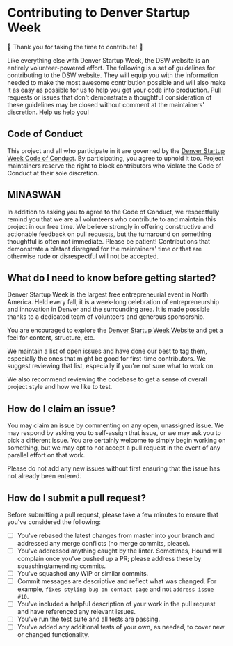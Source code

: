 # Contributing to Denver Startup Week

:tada: Thank you for taking the time to contribute! :tada:

Like everything else with Denver Startup Week, the DSW website is an entirely
volunteer-powered effort. The following is a set of guidelines for contributing
to the DSW website. They will equip you with the information needed to make the
most awesome contribution possible and will also make it as easy as possible for
us to help you get your code into production. Pull requests or issues that don't
demonstrate a thoughtful consideration of these guidelines may be closed without
comment at the maintainers' discretion. Help us help you!

## Code of Conduct
This project and all who participate in it are governed by the [Denver Startup
Week Code of Conduct](https://www.denverstartupweek.org/code-of-conduct). By
participating, you agree to uphold it too. Project maintainers reserve the right to block
contributors who violate the Code of Conduct at their sole discretion.

## MINASWAN
In addition to asking you to agree to the Code of Conduct, we respectfully remind you that we are all volunteers who contribute to and maintain this project in our free time. We believe strongly in offering constructive and actionable feedback on pull requests, but the turnaround on something thoughtful is often not immediate. Please be patient! Contributions that demonstrate a blatant disregard for the maintainers' time or that are otherwise rude or disrespectful will not be accepted.

## What do I need to know before getting started?
Denver Startup Week is the largest free entrepreneurial event in North America.
Held every fall, it is a week-long celebration of entrepreneurship and
innovation in Denver and the surrounding area. It is made possible thanks to a
dedicated team of volunteers and generous sponsorship.

You are encouraged to explore the [Denver Startup Week
Website](https://www.denverstartupweek.org) and get a feel for content,
structure, etc.

We maintain a list of open issues and have done our best to tag them, especially
the ones that might be good for first-time contributors. We suggest reviewing
that list, especially if you're not sure what to work on.

We also recommend reviewing the codebase to get a sense of overall project style
and how we like to test.

## How do I claim an issue?
You may claim an issue by commenting on any open, unassigned issue. We may
respond by asking you to self-assign that issue, or we may ask you to pick a different issue. You
are certainly welcome to simply begin working on something, but we may opt to not
accept a pull request in the event of any parallel effort on that work.

Please do not add any new issues without first ensuring that the issue has not
already been entered.

## How do I submit a pull request?
Before submitting a pull request, please take a few minutes to ensure that
you've considered the following:
- [ ] You've rebased the latest changes from master into your branch and
  addressed any merge conflicts (no merge commits, please).
- [ ] You've addressed anything caught by the linter. Sometimes, Hound will
  complain once you've pushed up a PR; please address these by
  squashing/amending commits.
- [ ] You've squashed any WIP or similar commits.
- [ ] Commit messages are descriptive and reflect what was changed. For example, `fixes styling bug on contact page` and not `address issue #10`.
- [ ] You've included a helpful description of your work in the pull request and
  have referenced any relevant issues.
- [ ] You've run the test suite and all tests are passing.
- [ ] You've added any additional tests of your own, as needed, to cover new or
  changed functionality.
